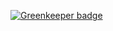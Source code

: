 
[![Greenkeeper badge](https://badges.greenkeeper.io/Muzikanto/react-package.svg)](https://greenkeeper.io/)
